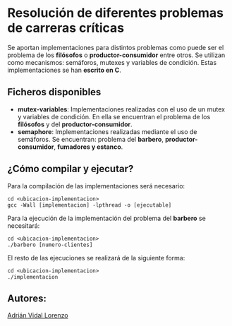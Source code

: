 # Resolución de diferentes problemas de carreras críticas

Se aportan implementaciones para distintos problemas como puede ser el problema de los **filósofos** o **productor-consumidor** entre otros.
Se utilizan como mecanismos: semáforos, mutexes y variables de condición. Estas implementaciones se han **escrito en C**.


## Ficheros disponibles
- **mutex-variables**: Implementaciones realizadas con el uso de un mutex y variables de condición. En ella se encuentran el problema de los **filósofos** y del
**productor-consumidor**.
- **semaphore**: Implementaciones realizadas mediante el uso de semáforos. Se encuentran: problema del **barbero**, **productor-consumidor**, **fumadores y estanco**.

## ¿Cómo compilar y ejecutar?

Para la compilación de las implementaciones será necesario:
``` 
cd <ubicacion-implementacion>
gcc -Wall [implementacion] -lpthread -o [ejecutable]
```
Para la ejecución de la implementación del problema del **barbero** se necesitará:
```
cd <ubicacion-implementacion>
./barbero [numero-clientes]
```
El resto de las ejecuciones se realizará de la siguiente forma:
```
cd <ubicacion-implementacion>
./implementacion
```
## Autores:
[Adrián Vidal Lorenzo](https://github.com/adrianvidal2)
